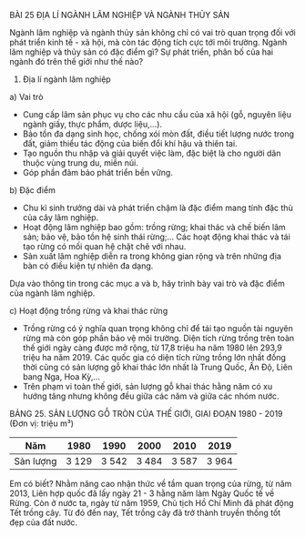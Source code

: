 BÀI 25 ĐỊA LÍ NGÀNH LÂM NGHIỆP VÀ NGÀNH THỦY SẢN

Ngành lâm nghiệp và ngành thủy sản không chỉ có vai trò quan trọng đối với phát triển kinh tế - xã hội, mà còn tác động tích cực tới môi trường. Ngành lâm nghiệp và thủy sản có đặc điểm gì? Sự phát triển, phân bố của hai ngành đó trên thế giới như thế nào?

1. Địa lí ngành lâm nghiệp

a) Vai trò
- Cung cấp lâm sản phục vụ cho các nhu cầu của xã hội (gỗ, nguyên liệu ngành giấy, thực phẩm, dược liệu,...).
- Bảo tồn đa dạng sinh học, chống xói mòn đất, điều tiết lượng nước trong đất, giảm thiểu tác động của biến đổi khí hậu và thiên tai.
- Tạo nguồn thu nhập và giải quyết việc làm, đặc biệt là cho người dân thuộc vùng trung du, miền núi.
- Góp phần đảm bảo phát triển bền vững.

b) Đặc điểm
- Chu kì sinh trưởng dài và phát triển chậm là đặc điểm mang tính đặc thù của cây lâm nghiệp.
- Hoạt động lâm nghiệp bao gồm: trồng rừng; khai thác và chế biến lâm sản; bảo vệ, bảo tồn hệ sinh thái rừng;... Các hoạt động khai thác và tái tạo rừng có mối quan hệ chặt chẽ với nhau.
- Sản xuất lâm nghiệp diễn ra trong không gian rộng và trên những địa bàn có điều kiện tự nhiên đa dạng.

Dựa vào thông tin trong các mục a và b, hãy trình bày vai trò và đặc điểm của ngành lâm nghiệp.

c) Hoạt động trồng rừng và khai thác rừng
- Trồng rừng có ý nghĩa quan trọng không chỉ để tái tạo nguồn tài nguyên rừng mà còn góp phần bảo vệ môi trường. Diện tích rừng trồng trên toàn thế giới ngày càng được mở rộng, từ 17,8 triệu ha năm 1980 lên 293,9 triệu ha năm 2019. Các quốc gia có diện tích rừng trồng lớn nhất đồng thời cũng có sản lượng gỗ khai thác lớn nhất là Trung Quốc, Ấn Độ, Liên bang Nga, Hoa Kỳ,...
- Trên phạm vi toàn thế giới, sản lượng gỗ khai thác hằng năm có xu hướng tăng nhưng không đều giữa các năm và giữa các nhóm nước.

BẢNG 25. SẢN LƯỢNG GỖ TRÒN CỦA THẾ GIỚI, GIAI ĐOẠN 1980 - 2019
(Đơn vị: triệu m³)

Năm | 1980 | 1990 | 2000 | 2010 | 2019
--- | --- | --- | --- | --- | ---
Sản lượng | 3 129 | 3 542 | 3 484 | 3 587 | 3 964

Em có biết?
Nhằm nâng cao nhận thức về tầm quan trọng của rừng, từ năm 2013, Liên hợp quốc đã lấy ngày 21 - 3 hằng năm làm Ngày Quốc tế về Rừng. Còn ở nước ta, ngày từ năm 1959, Chủ tịch Hồ Chí Minh đã phát động Tết trồng cây. Từ đó đến nay, Tết trồng cây đã trở thành truyền thống tốt đẹp của đất nước.